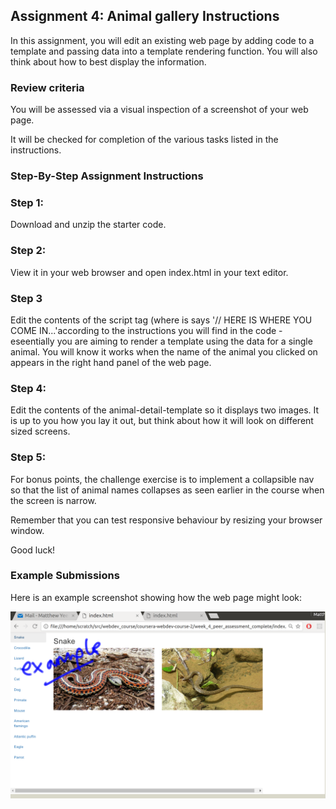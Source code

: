 ## Assignment 4: Animal gallery Instructions

In this assignment, you will edit an existing web page by adding code to a template and passing data into a template rendering function. You will also think about how to best display the information. 

### Review criteria

You will be assessed via a visual inspection of a screenshot of your web page. 

It will be checked for completion of the various tasks listed in the instructions. 

### Step-By-Step Assignment Instructions

### Step 1:

Download and unzip the starter code.

### Step 2:

View it in your web browser and open index.html in your text editor.
    
### Step 3

Edit the contents of the script tag (where is says '// HERE IS WHERE YOU COME IN...'according to the instructions you will find in the code - eseentially you are aiming to render a template using the data for a single animal. You will know it works when the name of the animal you clicked on appears in the right hand panel of the web page.

### Step 4:

Edit the contents of the animal-detail-template so it displays two images. It is up to you how you lay it out, but think about how it will look on different sized screens. 

### Step 5:

For bonus points, the challenge exercise is to implement a collapsible nav so that the list of animal names collapses as seen earlier in the course when the screen is narrow. 

Remember that you can test responsive behaviour by resizing your browser window. 

Good luck! 

### Example Submissions

Here is an example screenshot showing how the web page might look:

![task1_2](images/example_1.png)